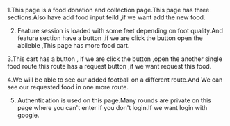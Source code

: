 1.This page is  a food donation and collection page.This page has three sections.Also have add food input feild ,if we want add the new food.

2. Feature session is loaded with some feet depending on foot quality.And feature section have a button ,if we are click the button open the abileble ,This page has more food cart.

3.This cart has a button , if we are click the button ,open the another single food route.this route has a request button ,if we want request this food.

4.We will be able to see our added football on a different route.And We can see our requested food in one more route.

 5. Authentication is used on this page.Many rounds are private on this page where you can't enter if you don't login.If we want login with google.
 